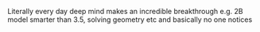 Literally every day deep mind makes an incredible breakthrough e.g. 2B model smarter than 3.5, solving geometry etc and basically no one notices


